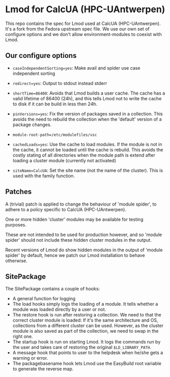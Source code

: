 Lmod for CalcUA (HPC-UAntwerpen) 
================================

This repo contains the spec for Lmod used at CalcUA (HPC-UAntwerpen).
It's a fork from the Fedora upstream spec file. We use our own set of
configure options and we don't allow environment-modules to coexist
with Lmod.

Our configure options
---------------------
- `caseIndependentSorting=yes`:
  Make avail and spider use case independent sorting

- `redirect=yes`:
  Output to stdout instead stderr

- `shortTime=86400`:
  Avoids that Lmod builds a user cache. The cache has a valid lifetime
  of 86400 (24h), and this tells Lmod not to write the cache to disk
  if it can be build in less then 24h.

- `pinVersions=yes`:
  Fix the version of packages saved in a collection. This avoids
  the need to rebuild the collection when the 'default' version
  of a package changes.

- `module-root-path=/etc/modulefiles/vsc`

- `cachedLoads=yes`:
  Use the cache to load modules. If the module is not in the cache, it
  cannot be loaded until the cache is rebuild. This avoids the costly
  stating of all directories when the module path is extend after
  loading a cluster module (currently not activated)

- `siteName=CalcUA`:
  Set the site name (not the name of the cluster). This is used with
  the family function.


Patches
-------

A (trivial) patch is applied to change the behaviour of 'module spider',
to adhere to a policy specific to CalcUA (HPC-UAntwerpen).

One or more hidden 'cluster' modules may be available for testing purposes.

These are not intended to be used for production however, and so
'module spider' should not include these hidden cluster modules
in the output.

Recent versions of Lmod do show hidden modules in the output of
'module spider' by default, hence we patch our Lmod installation
to behave otherwise.

SitePackage
-----------
The SitePackage contains a couple of hooks:
- A general function for logging
- The load hooks simply logs the loading of a module. It tells whether
  a module was loaded directly by a user or not.
- The restore hook is run after restoring a collection. We need to
  that the correct cluster module is loaded: If it's the same architecture
  and OS, collections from a different cluster can be used. However,
  as the cluster module is also saved as part of the collection, we
  need to swap in the right one.
- The startup hook is run on starting Lmod. It logs the commands run by
  the user and takes care of restoring the original `$LD_LIBRARY_PATH`.
- A message hook that points to user to the helpdesk when he/she gets a
  warning or error.
- The packagebasename hook lets Lmod use the EasyBuild root variable to
  generate the reverse map.
